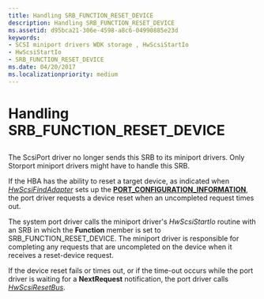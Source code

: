 ```yaml
---
title: Handling SRB_FUNCTION_RESET_DEVICE
description: Handling SRB_FUNCTION_RESET_DEVICE
ms.assetid: d95bca21-306e-4598-a8c6-04990885e23d
keywords:
- SCSI miniport drivers WDK storage , HwScsiStartIo
- HwScsiStartIo
- SRB_FUNCTION_RESET_DEVICE
ms.date: 04/20/2017
ms.localizationpriority: medium
---
```


# Handling SRB\_FUNCTION\_RESET\_DEVICE


## <span id="ddk_handling_srb_function_reset_device_kg"></span><span id="DDK_HANDLING_SRB_FUNCTION_RESET_DEVICE_KG"></span>


The ScsiPort driver no longer sends this SRB to its miniport drivers. Only Storport miniport drivers might have to handle this SRB.

If the HBA has the ability to reset a target device, as indicated when [*HwScsiFindAdapter*](https://docs.microsoft.com/previous-versions/windows/hardware/drivers/ff557300(v=vs.85)) sets up the [**PORT\_CONFIGURATION\_INFORMATION**](https://docs.microsoft.com/windows-hardware/drivers/ddi/srb/ns-srb-_port_configuration_information), the port driver requests a device reset when an uncompleted request times out.

The system port driver calls the miniport driver's *HwScsiStartIo* routine with an SRB in which the **Function** member is set to SRB\_FUNCTION\_RESET\_DEVICE. The miniport driver is responsible for completing any requests that are uncompleted on the device when it receives a reset-device request.

If the device reset fails or times out, or if the time-out occurs while the port driver is waiting for a **NextRequest** notification, the port driver calls [*HwScsiResetBus*](https://docs.microsoft.com/previous-versions/windows/hardware/drivers/ff557318(v=vs.85)).

 

 




